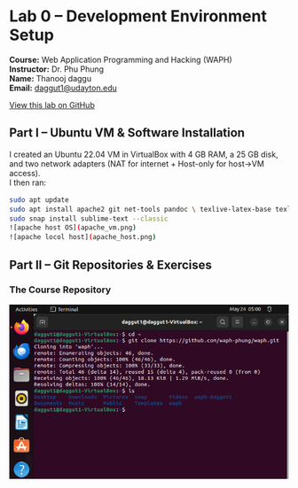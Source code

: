 # Lab 0 – Development Environment Setup

**Course:** Web Application Programming and Hacking (WAPH)  
**Instructor:** Dr. Phu Phung  
**Name:** Thanooj daggu  
**Email:** daggut1@udayton.edu  


[View this lab on GitHub](https://github.com/daggut1/waph-daggut1/tree/main/labs/lab0)

## Part I – Ubuntu VM & Software Installation

I created an Ubuntu 22.04 VM in VirtualBox with 4 GB RAM, a 25 GB disk, and two network adapters (NAT for internet + Host-only for host→VM access).  
I then ran:
```bash
sudo apt update
sudo apt install apache2 git net-tools pandoc \ texlive-latex-base texlive-latex-extra texlive-fonts-extra
sudo snap install sublime-text --classic
![apache host OS](apache_vm.png)
![apache locol host](apache_host.png)

```


## Part II – Git Repositories & Exercises

### The Course Repository
![Cloned course repo](clone_course_repo.png)


